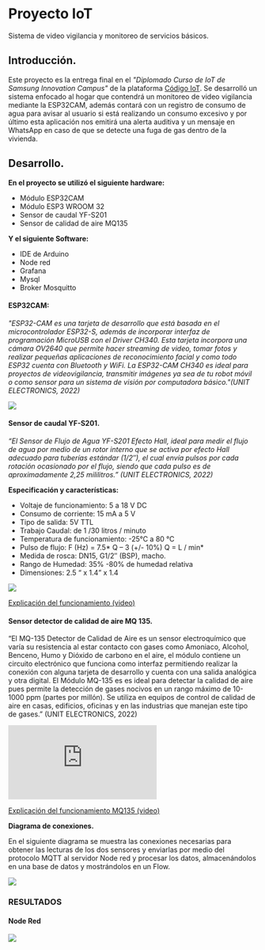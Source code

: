 # Proyecto IoT

Sistema de video vigilancia y monitoreo de servicios básicos.

## Introducción.
Este proyecto es la entrega final en el *"Diplomado Curso de IoT de Samsung Innovation Campus"* de la plataforma [Código IoT](https://edu.codigoiot.com/ "Código IoT"). Se desarrolló un sistema enfocado al hogar que contendrá un monitoreo de video vigilancia mediante la ESP32CAM, además contará con un registro de consumo de agua para avisar al usuario si está realizando un consumo excesivo y por último esta aplicación nos emitirá una alerta auditiva y un mensaje en WhatsApp en caso de que se detecte una fuga de gas dentro de la vivienda.

## Desarrollo.

**En el proyecto se utilizó el siguiente hardware:**
- Módulo ESP32CAM
- Módulo ESP3 WROOM 32
- Sensor de caudal YF-S201
- Sensor de calidad de aire MQ135

**Y el siguiente Software:**
- IDE de Arduino
- Node red
- Grafana
- Mysql
- Broker Mosquitto

#### **ESP32CAM:**
*"ESP32-CAM es una tarjeta de desarrollo que está basada en el microcontrolador ESP32-S, además de incorporar interfaz de programación MicroUSB con el Driver CH340. Esta tarjeta incorpora una cámara OV2640 que permite hacer streaming de video, tomar fotos y realizar pequeñas aplicaciones de reconocimiento facial y como todo ESP32 cuenta con Bluetooth y WiFi. La ESP32-CAM CH340 es ideal para proyectos de videovigilancia, transmitir imágenes ya sea de tu robot móvil o como sensor para un sistema de visión por computadora básico."(UNIT ELECTRONICS, 2022)*

![](https://scontent.fmex27-1.fna.fbcdn.net/v/t39.30808-6/322620556_845670449848200_1766737508608148737_n.jpg?_nc_cat=111&ccb=1-7&_nc_sid=730e14&_nc_ohc=M1g3VuAwAhQAX8OrRks&_nc_ht=scontent.fmex27-1.fna&oh=00_AfDohcq0TIc2zHVhcT-rxCqwergy7-cHihGJraS3XfN6hA&oe=63AFF664)

#### **Sensor de caudal YF-S201.**

*“El Sensor de Flujo de Agua YF-S201 Efecto Hall, ideal para medir el flujo de agua por medio de un rotor interno que se activa por efecto Hall adecuado para tuberías estándar (1/2″), el cual envía pulsos por cada rotación ocasionado por el flujo, siendo que cada pulso es de aproximadamente 2,25 mililitros.” (UNIT ELECTRONICS, 2022)*

**Especificación y características:** 

- Voltaje de funcionamiento: 5 a 18 V DC
- Consumo de corriente: 15 mA a 5 V
- Tipo de salida: 5V TTL
- Trabajo Caudal: de 1 /30 litros / minuto
- Temperatura de funcionamiento: -25°C a 80 °C
- Pulso de flujo: F (Hz) = 7.5* Q – 3 (+/- 10%) Q = L / min*
- Medida de rosca: DN15, G1/2″ (BSP), macho.
- Rango de Humedad: 35% -80% de humedad relativa
- Dimensiones: 2.5 “ x 1.4” x 1.4

![](https://electronicamade.com/wp-content/uploads/2020/04/arduino-caudalimetro-esquema.png)

[Explicación del funcionamiento (video)](https://youtu.be/8Os665VJvwY "Explicación del funcionamiento (video)")

#### **Sensor detector de calidad de aire MQ 135.**
“El MQ-135 Detector de Calidad de Aire es un sensor electroquímico que varía su resistencia al estar contacto con gases como Amoniaco, Alcohol, Benceno, Humo y Dióxido de carbono en el aire, el módulo contiene un circuito electrónico que funciona como interfaz permitiendo realizar la conexión con alguna tarjeta de desarrollo y cuenta con una salida analógica y otra digital.
El Módulo MQ-135 es es ideal para detectar la calidad de aire pues permite la detección de gases nocivos en un rango máximo de 10-1000 ppm (partes por millón). Se utiliza en equipos de control de calidad de aire en casas, edificios, oficinas y en las industrias que manejan este tipo de gases.” (UNIT ELECTRONICS, 2022)

![](https://www.waveshare.com/w/fkbk/swtumb.php?f=MQ-135-Gas-Sensor_l.jpg&width=300)

[Explicación del funcionamiento MQ135 (video)](https://youtu.be/uMnx8sM3n98 "Explicación del funcionamiento MQ135 (video)")

**Diagrama de conexiones.**

En el siguiente diagrama se muestra las conexiones necesarias para obtener las lecturas de los dos sensores y enviarlas por medio del protocolo MQTT al servidor Node red y procesar los datos, almacenándolos en una base de datos y mostrándolos en un Flow.

![](https://scontent.fmex27-1.fna.fbcdn.net/v/t39.30808-6/322468120_700141891459810_4420626460333194085_n.jpg?stp=dst-jpg_s600x600&_nc_cat=104&ccb=1-7&_nc_sid=730e14&_nc_ohc=VdFl9iIrLjoAX_YFeQ6&_nc_oc=AQndvn0yV1NMe--Lg_c7dO7Ya-nYUZziJHVOejYv5Cp1G_5KchHju8a3OQPCb2sTYlcuFdIfGkQgY-pav6szVrN9&_nc_ht=scontent.fmex27-1.fna&oh=00_AfCe1yFKSr9S58GNEt5IFEPEcA3diJwCZitPsgklPndg2A&oe=63B17E66)


### **RESULTADOS**


#### Node Red
![](https://scontent.fmex27-1.fna.fbcdn.net/v/t39.30808-6/322113998_1339695213534422_4898545840929984890_n.jpg?_nc_cat=108&ccb=1-7&_nc_sid=730e14&_nc_ohc=9VghdV-tDf4AX_RC9ii&_nc_ht=scontent.fmex27-1.fna&oh=00_AfDkXqBakVfvIiT80Dbxjeu1Qd1NAr3DDb43LMUoDrop9g&oe=63AFD165)